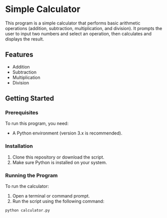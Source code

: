 # Simple Calculator

This program is a simple calculator that performs basic arithmetic operations (addition, subtraction, multiplication, and division). It prompts the user to input two numbers and select an operation, then calculates and displays the result.

## Features

- Addition
- Subtraction
- Multiplication
- Division

## Getting Started

### Prerequisites

To run this program, you need:

- A Python environment (version 3.x is recommended).

### Installation

1. Clone this repository or download the script.
2. Make sure Python is installed on your system.

### Running the Program

To run the calculator:

1. Open a terminal or command prompt.
2. Run the script using the following command:

```bash
python calculator.py
